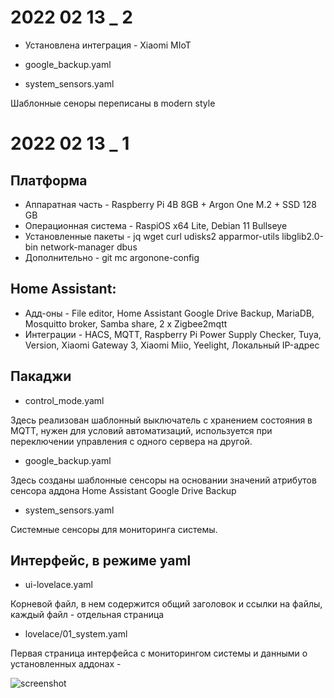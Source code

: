 # 2022 02 13 _ 2

* Установлена интеграция - Xiaomi MIoT

* google_backup.yaml
* system_sensors.yaml

Шаблонные сеноры переписаны в modern style



# 2022 02 13 _ 1

## Платформа
* Аппаратная часть - Raspberry Pi 4B 8GB + Argon One M.2 + SSD 128 GB
* Операционная система - RaspiOS x64 Lite, Debian 11 Bullseye
* Установленные пакеты - jq wget curl udisks2 apparmor-utils libglib2.0-bin network-manager dbus
* Дополнительно - git mc argonone-config

## Home Assistant:
* Адд-оны - File editor, Home Assistant Google Drive Backup, MariaDB, Mosquitto broker, Samba share, 2 x Zigbee2mqtt
* Интеграции - HACS, MQTT, Raspberry Pi Power Supply Checker, Tuya, Version, Xiaomi Gateway 3, Xiaomi Miio, Yeelight, Локальный IP-адрес

## Пакаджи 
* control_mode.yaml

Здесь реализован шаблонный выключатель с хранением состояния в MQTT, нужен для условий автоматизаций, используется при переключении управления с одного сервера на другой.
* google_backup.yaml

Здесь созданы шаблонные сенсоры на основании значений атрибутов сенсора аддона Home Assistant Google Drive Backup
* system_sensors.yaml

Системные сенсоры для мониторинга системы.

## Интерфейс, в режиме yaml
* ui-lovelace.yaml

Корневой файл, в нем содержится общий заголовок и ссылки на файлы, каждый файл - отдельная страница
* lovelace/01_system.yaml

Первая страница интерфейса с мониторингом системы и данными о установленных аддонах -

![screenshot](https://raw.githubusercontent.com/kvazis/newHA/master/img/0001.png)
